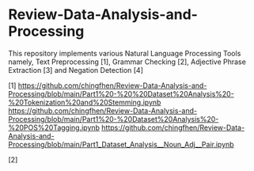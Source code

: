 # Review-Data-Analysis-and-Processing

This repository implements various Natural Language Processing Tools namely, Text Preprocessing [1], Grammar Checking [2], Adjective Phrase Extraction [3] and Negation Detection [4] 

[1] 
https://github.com/chingfhen/Review-Data-Analysis-and-Processing/blob/main/Part1%20-%20%20Dataset%20Analysis%20-%20Tokenization%20and%20Stemming.ipynb
https://github.com/chingfhen/Review-Data-Analysis-and-Processing/blob/main/Part1%20-%20Dataset%20Analysis%20-%20POS%20Tagging.ipynb
https://github.com/chingfhen/Review-Data-Analysis-and-Processing/blob/main/Part1_Dataset_Analysis__Noun_Adj__Pair.ipynb

[2] 
